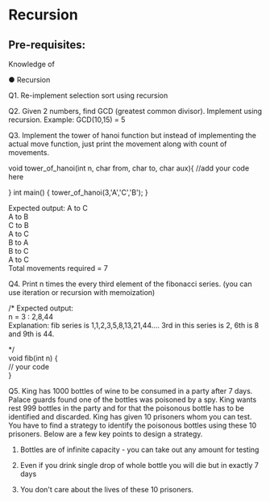 # Recursion

## Pre-requisites: 

Knowledge of

●	Recursion

Q1. Re-implement selection sort using recursion

Q2.   Given 2 numbers, find GCD (greatest common divisor). Implement using recursion.  Example: GCD(10,15) = 5

Q3. Implement the tower of hanoi function but instead of implementing the actual move function, just print the movement along with count of movements. 

void tower_of_hanoi(int n, char from, char to, char aux){
   //add your code here

}
int main() {
   tower_of_hanoi(3,'A','C','B');
}

Expected output: 
A to C <br />
A to B <br />
C to B <br />
A to C <br />
B to A <br />
B to C <br />
A to C <br />
Total movements required = 7<br />

Q4. Print n times the every third element of the fibonacci series. (you can use iteration or recursion with memoization)

/*
Expected output: <br />
n = 3 : 2,8,44 <br />
Explanation: fib series is 1,1,2,3,5,8,13,21,44…. 3rd in this series is 2, 6th is 8 and 9th is 44. <br />

*/ <br />
void fib(int n) { <br />
     // your code <br />
} <br />

Q5. King has 1000 bottles of wine to be consumed in a party after 7 days. Palace guards found one of the bottles was poisoned by a spy. King wants rest 999 bottles in the party and for that the poisonous bottle has to be identified and discarded. King has given 10 prisoners whom you can test. You have to find a strategy to identify the poisonous bottles using these 10 prisoners. Below are a few key points to design a strategy. 

1.	Bottles are of infinite capacity - you can take out any amount for testing

2.	Even if you drink single drop of whole bottle you will die but in exactly 7 days

3.	You don't care about the lives of these 10 prisoners. 

